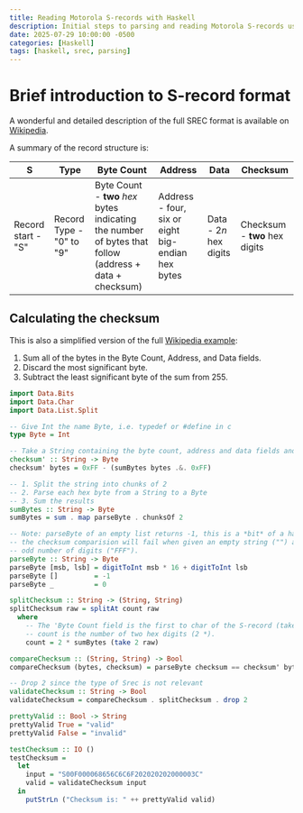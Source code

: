 ```yaml
---
title: Reading Motorola S-records with Haskell
description: Initial steps to parsing and reading Motorola S-records using Haskell
date: 2025-07-29 10:00:00 -0500
categories: [Haskell]
tags: [haskell, srec, parsing]
---
```


# Brief introduction to S-record format

A wonderful and detailed description of the full SREC format is available on [Wikipedia](https://en.wikipedia.org/wiki/SREC_(file_format)).

A summary of the record structure is:

| S | Type | Byte Count | Address | Data | Checksum |
| --- | --- | --- | --- | --- | --- |
| Record start - "S" | Record Type - "0" to "9" | Byte Count - **two** *hex* bytes indicating the number of bytes that follow (address + data + checksum) | Address - four, six or eight big-endian hex bytes | Data - 2*n* hex digits | Checksum - **two** hex digits |

## Calculating the checksum

This is also a simplified version of the full [Wikipedia example](https://en.wikipedia.org/wiki/SREC_(file_format)#Checksum_calculation):
  1. Sum all of the bytes in the Byte Count, Address, and Data fields.
  2. Discard the most significant byte.
  3. Subtract the least significant byte of the sum from 255.

```haskell
import Data.Bits
import Data.Char
import Data.List.Split

-- Give Int the name Byte, i.e. typedef or #define in c
type Byte = Int

-- Take a String containing the byte count, address and data fields and calculate the srec checksum
checksum' :: String -> Byte
checksum' bytes = 0xFF - (sumBytes bytes .&. 0xFF)

-- 1. Split the string into chunks of 2
-- 2. Parse each hex byte from a String to a Byte
-- 3. Sum the results
sumBytes :: String -> Byte
sumBytes = sum . map parseByte . chunksOf 2

-- Note: parseByte of an empty list returns -1, this is a *bit* of a hack to ensure that
-- the checksum comparision will fail when given an empty string ("") and a string with an
-- odd number of digits ("FFF").
parseByte :: String -> Byte
parseByte [msb, lsb] = digitToInt msb * 16 + digitToInt lsb
parseByte []         = -1
parseByte _          = 0

splitChecksum :: String -> (String, String)
splitChecksum raw = splitAt count raw
  where
    -- The 'Byte Count field is the first to char of the S-record (take 2)
    -- count is the number of two hex digits (2 *).
    count = 2 * sumBytes (take 2 raw)

compareChecksum :: (String, String) -> Bool
compareChecksum (bytes, checksum) = parseByte checksum == checksum' bytes

-- Drop 2 since the type of Srec is not relevant
validateChecksum :: String -> Bool
validateChecksum = compareChecksum . splitChecksum . drop 2

prettyValid :: Bool -> String
prettyValid True = "valid"
prettyValid False = "invalid"

testChecksum :: IO ()
testChecksum = 
  let
    input = "S00F000068656C6C6F202020202000003C"
    valid = validateChecksum input
  in
    putStrLn ("Checksum is: " ++ prettyValid valid)

```

